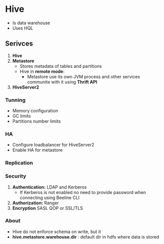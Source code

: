 # Hive

* Is data warehouse
* Uses HQL

## Serivces

1. **Hive**
2. **Metastore**
    * Stores metadata of tables and partitions  
    * Hive in **remote mode**:
        * Metastore use its own JVM process and other services communite with it using **Thrift API**
3. **HiveServer2**

### Tunning

* Memory configuration 
* GC limits 
* Partitions number limits 

### HA

* Configure loadbalancer for HiveServer2 
* Enable HA for metastore 

### Replication 

### Security 

1. **Authentication:** LDAP and Kerberos 
    * If Kerberos is not enabled no need to provide password when connecting using Beeline CLI 
2. **Authorization:** Ranger 
3. **Encryption** SASL QOP or SSL/TLS  

### About 

* Hive do not enforce schema on write, but it
* **hive.metastore.warehouse.dir** : default dir in hdfs where data is stored


